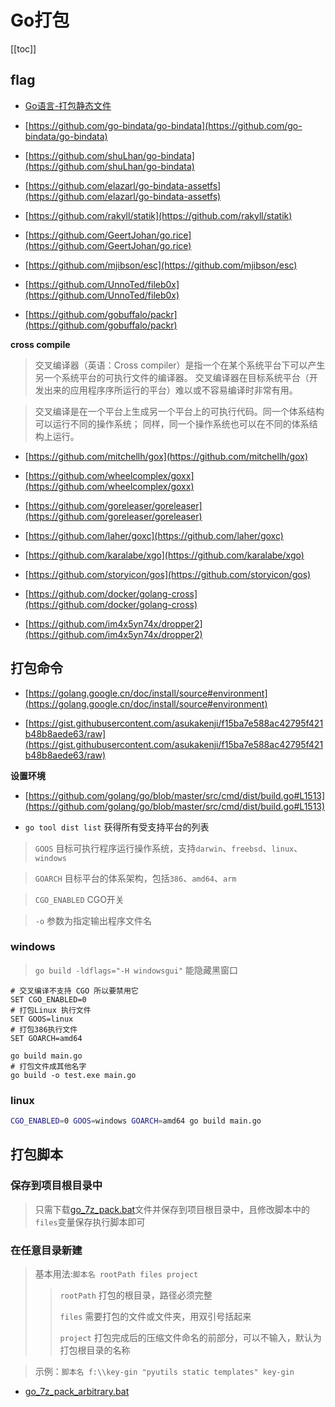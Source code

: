 # Go打包


[[toc]]




## flag

* [Go语言-打包静态文件](https://c.isme.pub/2019/01/10/go-static)


* [https://github.com/go-bindata/go-bindata](https://github.com/go-bindata/go-bindata)

* [https://github.com/shuLhan/go-bindata](https://github.com/shuLhan/go-bindata)

* [https://github.com/elazarl/go-bindata-assetfs](https://github.com/elazarl/go-bindata-assetfs)

* [https://github.com/rakyll/statik](https://github.com/rakyll/statik)

* [https://github.com/GeertJohan/go.rice](https://github.com/GeertJohan/go.rice)

* [https://github.com/mjibson/esc](https://github.com/mjibson/esc)

* [https://github.com/UnnoTed/fileb0x](https://github.com/UnnoTed/fileb0x)

* [https://github.com/gobuffalo/packr](https://github.com/gobuffalo/packr)



**cross compile**

> 交叉编译器（英语：Cross compiler）是指一个在某个系统平台下可以产生另一个系统平台的可执行文件的编译器。
> 交叉编译器在目标系统平台（开发出来的应用程序序所运行的平台）难以或不容易编译时非常有用。

> 交叉编译是在一个平台上生成另一个平台上的可执行代码。同一个体系结构可以运行不同的操作系统；
> 同样，同一个操作系统也可以在不同的体系结构上运行。

* [https://github.com/mitchellh/gox](https://github.com/mitchellh/gox)

* [https://github.com/wheelcomplex/goxx](https://github.com/wheelcomplex/goxx)

* [https://github.com/goreleaser/goreleaser](https://github.com/goreleaser/goreleaser)

* [https://github.com/laher/goxc](https://github.com/laher/goxc)

* [https://github.com/karalabe/xgo](https://github.com/karalabe/xgo)

* [https://github.com/storyicon/gos](https://github.com/storyicon/gos)

* [https://github.com/docker/golang-cross](https://github.com/docker/golang-cross)

* [https://github.com/im4x5yn74x/dropper2](https://github.com/im4x5yn74x/dropper2)


## 打包命令


* [https://golang.google.cn/doc/install/source#environment](https://golang.google.cn/doc/install/source#environment)

* [https://gist.githubusercontent.com/asukakenji/f15ba7e588ac42795f421b48b8aede63/raw](https://gist.githubusercontent.com/asukakenji/f15ba7e588ac42795f421b48b8aede63/raw)

**设置环境**

* [https://github.com/golang/go/blob/master/src/cmd/dist/build.go#L1513](https://github.com/golang/go/blob/master/src/cmd/dist/build.go#L1513)

- `go tool dist list` 获得所有受支持平台的列表

> `GOOS` 目标可执行程序运行操作系统，支持`darwin`、`freebsd`、`linux`、`windows`

> `GOARCH` 目标平台的体系架构，包括`386`、`amd64`、`arm`

> `CGO_ENABLED` CGO开关

> `-o` 参数为指定输出程序文件名


### windows

> `go build -ldflags="-H windowsgui"` 能隐藏黑窗口

```batch
# 交叉编译不支持 CGO 所以要禁用它
SET CGO_ENABLED=0
# 打包Linux 执行文件
SET GOOS=linux
# 打包386执行文件
SET GOARCH=amd64

go build main.go
# 打包文件成其他名字
go build -o test.exe main.go
```


### linux

```bash
CGO_ENABLED=0 GOOS=windows GOARCH=amd64 go build main.go
```



## 打包脚本

### 保存到项目根目录中

> 只需下载[go_7z_pack.bat](/files/go_7z_pack.bat)文件并保存到项目根目录中，且修改脚本中的`files`变量保存执行脚本即可


### 在任意目录新建

> 基本用法:`脚本名 rootPath files project`
>> `rootPath` 打包的根目录，路径必须完整
>>
>> `files` 需要打包的文件或文件夹，用双引号括起来
>>
>> `project` 打包完成后的压缩文件命名的前部分，可以不输入，默认为打包根目录的名称

> 示例：`脚本名 f:\\key-gin "pyutils static templates" key-gin`

* [go_7z_pack_arbitrary.bat](/files/go_7z_pack_arbitrary.bat)
